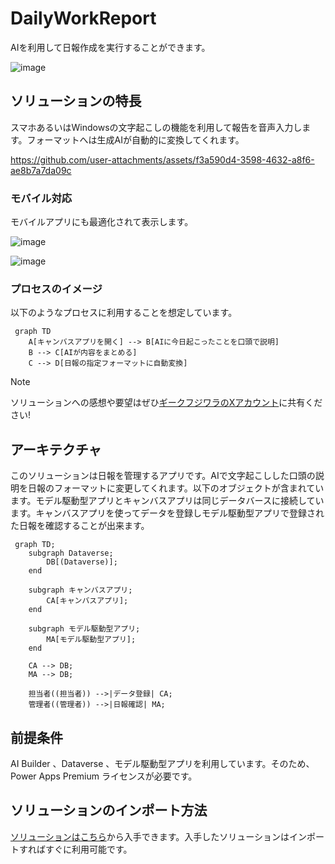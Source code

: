 # DailyWorkReport
AIを利用して日報作成を実行することができます。

![image](https://github.com/user-attachments/assets/0c38c7a6-4264-4f9f-bd70-37fa0e92e279)


## ソリューションの特長
スマホあるいはWindowsの文字起こしの機能を利用して報告を音声入力します。フォーマットへは生成AIが自動的に変換してくれます。

https://github.com/user-attachments/assets/f3a590d4-3598-4632-a8f6-ae8b7a7da09c

### モバイル対応
モバイルアプリにも最適化されて表示します。

![image](https://github.com/user-attachments/assets/478f8b7d-69ef-4e82-9ab8-4d808a56830a)

![image](https://github.com/user-attachments/assets/aef79d91-509a-497b-a80c-581009da97a7)


### プロセスのイメージ
以下のようなプロセスに利用することを想定しています。

```mermaid
 graph TD
    A[キャンバスアプリを開く] --> B[AIに今日起こったことを口頭で説明]
    B --> C[AIが内容をまとめる]
    C --> D[日報の指定フォーマットに自動変換] 
```

> [!Note]
> ソリューションへの感想や要望はぜひ[ギークフジワラのXアカウント](https://x.com/geekfujiwara/status/1899917141153108344)に共有ください!

## アーキテクチャ
このソリューションは日報を管理するアプリです。AIで文字起こしした口頭の説明を日報のフォーマットに変更してくれます。以下のオブジェクトが含まれています。モデル駆動型アプリとキャンバスアプリは同じデータバースに接続しています。キャンバスアプリを使ってデータを登録しモデル駆動型アプリで登録された日報を確認することが出来ます。

```mermaid
 graph TD;
    subgraph Dataverse;
        DB[(Dataverse)];
    end

    subgraph キャンバスアプリ;
        CA[キャンバスアプリ];
    end

    subgraph モデル駆動型アプリ;
        MA[モデル駆動型アプリ];
    end

    CA --> DB;
    MA --> DB;

    担当者((担当者)) -->|データ登録| CA;
    管理者((管理者)) -->|日報確認| MA;
```

## 前提条件
AI Builder 、Dataverse 、モデル駆動型アプリを利用しています。そのため、Power Apps Premium ライセンスが必要です。

## ソリューションのインポート方法
[ソリューションはこちら](https://github.com/geekfujiwara/DailyWorkReport/releases/tag/DailyWorkReport)から入手できます。入手したソリューションはインポートすればすぐに利用可能です。
